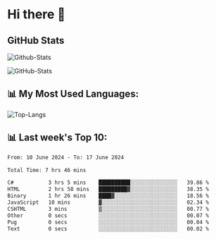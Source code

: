 # Hi there 👋

## GitHub Stats
![Github-Stats](https://github-readme-stats-sigma-five.vercel.app/api?username=ltorson&show_icons=true&theme=radical&count_private=true)

![GitHub-Stats](https://github-readme-stats.vercel.app/api/wakatime?username=LeeTorson&theme=synthwave&size_weight=0.5&count_weight=0.5&title_color=36F9F6&langs_count=10&count_private=true)

## 📊 My Most Used Languages:
![Top-Langs](https://github-readme-stats-sigma-five.vercel.app/api/top-langs/?username=LTorson&layout=compact&langs_count=10)


## 📊 Last week's Top 10:
<!--START_SECTION:waka-->

```txt
From: 10 June 2024 - To: 17 June 2024

Total Time: 7 hrs 46 mins

C#           3 hrs 5 mins    ██████████░░░░░░░░░░░░░░░   39.86 %
HTML         2 hrs 58 mins   █████████▓░░░░░░░░░░░░░░░   38.35 %
Binary       1 hr 26 mins    ████▓░░░░░░░░░░░░░░░░░░░░   18.56 %
JavaScript   10 mins         ▓░░░░░░░░░░░░░░░░░░░░░░░░   02.34 %
CSHTML       3 mins          ▒░░░░░░░░░░░░░░░░░░░░░░░░   00.77 %
Other        0 secs          ░░░░░░░░░░░░░░░░░░░░░░░░░   00.07 %
Pug          0 secs          ░░░░░░░░░░░░░░░░░░░░░░░░░   00.04 %
Text         0 secs          ░░░░░░░░░░░░░░░░░░░░░░░░░   00.02 %
```

<!--END_SECTION:waka-->
